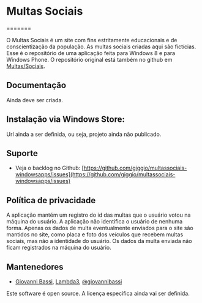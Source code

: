 ﻿# Multas Sociais
=======

O Multas Sociais é um site com fins estritamente educacionais e de conscientização da população. As multas sociais criadas aqui são fictícias.
Esse é o repositório de uma aplicação feita para Windows 8 e para Windows Phone. O repositório original está também no github em [Multas/Sociais](https://github.com/multas/sociais).

## Documentação

Ainda deve ser criada.

## Instalação via Windows Store:

Url ainda a ser definida, ou seja, projeto ainda não publicado.

## Suporte

* Veja o backlog no Github: [https://github.com/giggio/multassociais-windowsapps/issues](https://github.com/giggio/multassociais-windowsapps/issues)

## Política de privacidade

A aplicação mantém um registro do id das multas que o usuário votou na máquina do usuário. A aplicação não identifica o usuário de nenhuma forma. Apenas os dados de multa eventualmente enviados para o site são mantidos no site, como placa e foto dos veículos que recebem multas sociais, mas não a identidade do usuário. Os dados da multa enviada não ficam registrados na máquina do usuário.

## Mantenedores

* [Giovanni Bassi](http://blog.lambda3.com.br/L3/giovannibassi/), [Lambda3](http://www.lambda3.com.br), [@giovannibassi](http://twitter.com/giovannibassi)

Este software é open source. A licença específica ainda vai ser definida.
